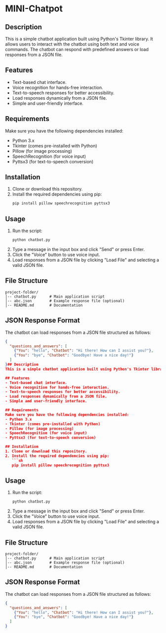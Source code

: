 # MINI-Chatpot
## Description
This is a simple chatbot application built using Python's Tkinter library. It allows users to interact with the chatbot using both text and voice commands. The chatbot can respond with predefined answers or load responses from a JSON file.

## Features
- Text-based chat interface.
- Voice recognition for hands-free interaction.
- Text-to-speech responses for better accessibility.
- Load responses dynamically from a JSON file.
- Simple and user-friendly interface.

## Requirements
Make sure you have the following dependencies installed:
- Python 3.x
- Tkinter (comes pre-installed with Python)
- Pillow (for image processing)
- SpeechRecognition (for voice input)
- Pyttsx3 (for text-to-speech conversion)

## Installation
1. Clone or download this repository.
2. Install the required dependencies using pip:
   ```sh
   pip install pillow speechrecognition pyttsx3
   ```

## Usage
1. Run the script:
   ```sh
   python chatbot.py
   ```
2. Type a message in the input box and click "Send" or press Enter.
3. Click the "Voice" button to use voice input.
4. Load responses from a JSON file by clicking "Load File" and selecting a valid JSON file.

## File Structure
```
project-folder/
│-- chatbot.py      # Main application script
│-- abc.json        # Example response file (optional)
│-- README.md       # Documentation
```

## JSON Response Format
The chatbot can load responses from a JSON file structured as follows:
```json
{
  "questions_and_answers": [
    {"You": "hello", "Chatbot": "Hi there! How can I assist you?"},
    {"You": "bye", "Chatbot": "Goodbye! Have a nice day!"}
  ]
}## Description
This is a simple chatbot application built using Python's Tkinter library. It allows users to interact with the chatbot using both text and voice commands. The chatbot can respond with predefined answers or load responses from a JSON file.

## Features
- Text-based chat interface.
- Voice recognition for hands-free interaction.
- Text-to-speech responses for better accessibility.
- Load responses dynamically from a JSON file.
- Simple and user-friendly interface.

## Requirements
Make sure you have the following dependencies installed:
- Python 3.x
- Tkinter (comes pre-installed with Python)
- Pillow (for image processing)
- SpeechRecognition (for voice input)
- Pyttsx3 (for text-to-speech conversion)

## Installation
1. Clone or download this repository.
2. Install the required dependencies using pip:
   ```sh
   pip install pillow speechrecognition pyttsx3
   ```

## Usage
1. Run the script:
   ```sh
   python chatbot.py
   ```
2. Type a message in the input box and click "Send" or press Enter.
3. Click the "Voice" button to use voice input.
4. Load responses from a JSON file by clicking "Load File" and selecting a valid JSON file.

## File Structure
```
project-folder/
│-- chatbot.py      # Main application script
│-- abc.json        # Example response file (optional)
│-- README.md       # Documentation
```

## JSON Response Format
The chatbot can load responses from a JSON file structured as follows:
```json
{
  "questions_and_answers": [
    {"You": "hello", "Chatbot": "Hi there! How can I assist you?"},
    {"You": "bye", "Chatbot": "Goodbye! Have a nice day!"}
  ]
}
